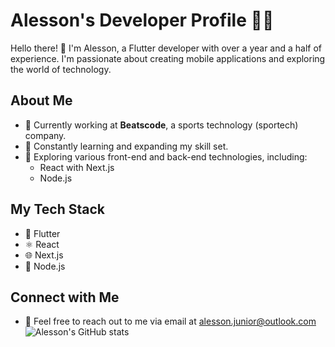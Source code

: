 # Alesson's Developer Profile 👨‍💻

Hello there! 👋 I'm Alesson, a Flutter developer with over a year and a half of experience. I'm passionate about creating mobile applications and exploring the world of technology.

## About Me
- 💼 Currently working at **Beatscode**, a sports technology (sportech) company.
- 🌱 Constantly learning and expanding my skill set.
- 🚀 Exploring various front-end and back-end technologies, including:
  - React with Next.js
  - Node.js

## My Tech Stack
- 📱 Flutter
- ⚛️ React
- 🌐 Next.js
- 🚀 Node.js

## Connect with Me
- 📧 Feel free to reach out to me via email at [alesson.junior@outlook.com](mailto:alesson.junior@outlook.com)
![Alesson's GitHub stats](https://github-readme-stats.vercel.app/api?username=alessonjrt&show_icons=true&theme=dark)
